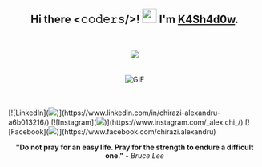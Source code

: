 <p>
    <br>
    <h2 align="middle">
        Hi there <𝚌𝚘𝚍𝚎𝚛𝚜/>! <img src="https://github.com/TheDudeThatCode/TheDudeThatCode/blob/master/Assets/Hi.gif" width="29px"> I'm <b><a href="https://github.com/K4Sh4d0w">K4Sh4d0w</a></b>.
    </h2>
    <br>
</p>

<p align="center">
    <img align="middle" src="https://github-readme-stats.vercel.app/api?username=K4Sh4d0w&show_icons=true&title_color=fff&icon_color=79ff97&text_color=9f9f9f&bg_color=151515" />
        <br>
        <br>
        <br>
    <img align="middle" alt="GIF" src="https://i.pinimg.com/originals/e4/26/70/e426702edf874b181aced1e2fa5c6cde.gif" />
</p>
<br>
<br>
[![LinkedIn](<img src="https://img.shields.io/badge/linkedin-%230077B5.svg?&style=for-the-badge&logo=linkedin&logoColor=white" />)](https://www.linkedin.com/in/chirazi-alexandru-a6b013216/)
[![Instagram](<img src = "https://img.shields.io/badge/instagram-%23E4405F.svg?&style=for-the-badge&logo=instagram&logoColor=white">)](https://www.instagram.com/_alex.chi_/)
[![Facebook](<img src = "https://img.shields.io/badge/facebook-%231877F2.svg?&style=for-the-badge&logo=facebook&logoColor=white">)](https://www.facebook.com/chirazi.alexandru)


<p align="middle"> <b>"Do not pray for an easy life. Pray for the strength to endure a difficult one."</b> - <i>Bruce Lee</i> </p>

